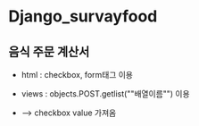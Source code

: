 # Django_survayfood

## 음식 주문 계산서
+ html : checkbox, form태그 이용
+ views : objects.POST.getlist(""배열이름"") 이용

+ --> checkbox value 가져옴 
